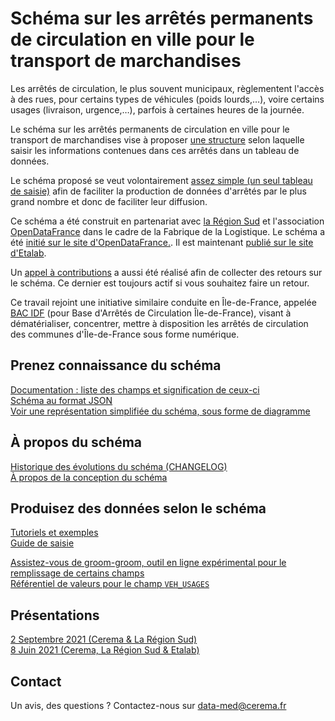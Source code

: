 <MenuSchema />

# Schéma sur les arrêtés permanents de circulation en ville pour le transport de marchandises

Les arrêtés de circulation, le plus souvent municipaux, règlementent l'accès à des rues, pour certains types de véhicules (poids lourds,…), voire certains usages (livraison, urgence,…), parfois à certaines heures de la journée.

Le schéma sur les arrêtés permanents de circulation en ville pour le transport de marchandises vise à proposer [une structure](https://github.com/CEREMA/schema-arrete-circulation-marchandises/blob/master/documentation/schema-page.md) selon laquelle saisir les informations contenues dans ces arrêtés dans un tableau de données.

Le schéma proposé se veut volontairement [assez simple (un seul tableau de saisie)](https://github.com/CEREMA/schema-arrete-circulation-marchandises/blob/master/exemple-valide.csv) afin de faciliter la production de données d'arrêtés par le plus grand nombre et donc de faciliter leur diffusion.

Ce schéma a été construit en partenariat avec [la Région Sud](https://www.maregionsud.fr/) et l'association [OpenDataFrance](https://www.opendatafrance.net/) dans le cadre de la Fabrique de la Logistique. Le schéma a été [initié sur le site d'OpenDataFrance.](https://opendatafrance.gitbook.io/fablog/territoires/chantiers/partage-des-donnees/arretes-de-circulation). Il est maintenant [publié sur le site d'Etalab](https://schema.data.gouv.fr/CEREMA/schema-arrete-circulation-marchandises/latest.html).

Un [appel à contributions](https://forms.gle/vUALzEDQqRsY2NgG9) a aussi été réalisé afin de collecter des retours sur le schéma. Ce dernier est toujours actif si vous souhaitez faire un retour.

Ce travail rejoint une initiative similaire conduite en Île-de-France, appelée [BAC IDF](https://bac-idf.fr/) (pour Base d'Arrêtés de Circulation Île-de-France), visant à dématérialiser, concentrer, mettre à disposition les arrêtés de circulation des communes d'Île-de-France sous forme numérique.

## Prenez connaissance du schéma
[Documentation : liste des champs et signification de ceux-ci](https://github.com/CEREMA/schema-arrete-circulation-marchandises/blob/master/documentation/schema-page.md)  
[Schéma au format JSON](https://github.com/CEREMA/schema-arrete-circulation-marchandises/blob/master/schema.json)  
[Voir une représentation simplifiée du schéma, sous forme de diagramme](https://raw.githubusercontent.com/CEREMA/schema-arrete-circulation-marchandises/master/mindmaps/arrete-circulation-marchandises.jpeg)


## À propos du schéma
[Historique des évolutions du schéma (CHANGELOG)](https://github.com/CEREMA/schema-arrete-circulation-marchandises/blob/master/CHANGELOG.md)  
[À propos de la conception du schéma](https://github.com/CEREMA/schema-arrete-circulation-marchandises/blob/master/A-PROPOS.md)   

## Produisez des données selon le schéma
[Tutoriels et exemples](https://github.com/CEREMA/schema-arrete-circulation-marchandises/blob/master/EXEMPLES.md)   
[Guide de saisie](https://github.com/CEREMA/schema-arrete-circulation-marchandises/blob/master/GUIDE.md)  

[Assistez-vous de groom-groom, outil en ligne expérimental pour le remplissage de certains champs](https://cerema-med.shinyapps.io/groom-groom/)  
[Référentiel de valeurs pour le champ `VEH_USAGES`](https://github.com/CEREMA/schema-arrete-circulation-marchandises/blob/master/referentiels/VEH_USAGES.csv)  

## Présentations
[2 Septembre 2021 (Cerema & La Région Sud)](https://docs.google.com/presentation/d/1xXVS5TgF8FJknyRHQW3SxCZFS4M-1_jaUQs1H9hXZRU/edit?usp=sharing)  
[8 Juin 2021 (Cerema, La Région Sud & Etalab)](https://docs.google.com/presentation/d/1bEUZsB0HSjZ4NnFQi50sbwd17YuOOjq_rz5jB_0RbkQ/edit?usp=sharing)  

## Contact
Un avis, des questions ? Contactez-nous sur data-med@cerema.fr